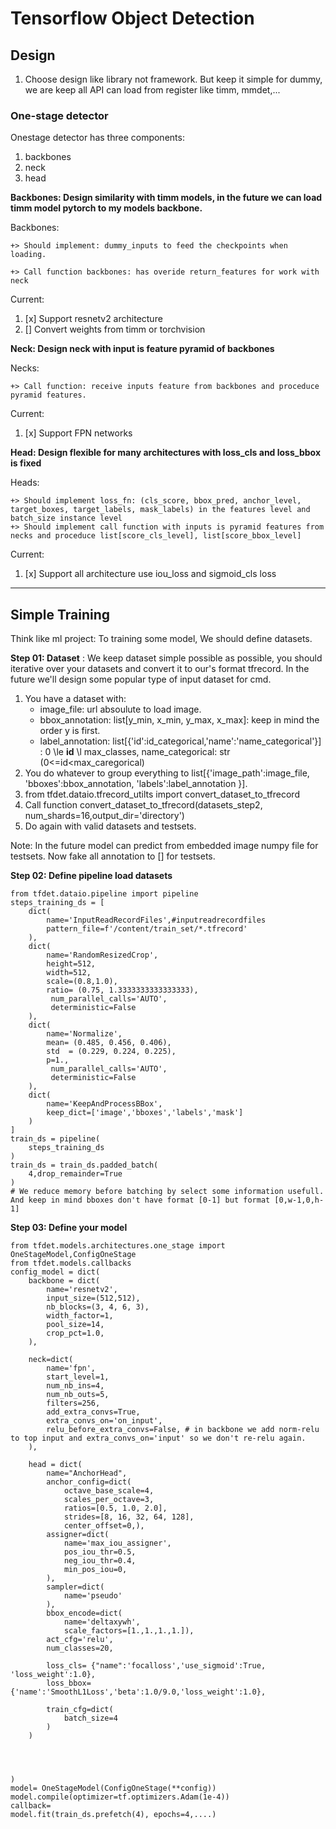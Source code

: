 # Tensorflow Object Detection

## Design

1. Choose design like library not framework. But keep it simple for dummy, we are keep all API can load from register like timm, mmdet,...

### One-stage detector 

Onestage detector has three components:

1. backbones
2. neck
3. head

**Backbones: Design similarity with timm models, in the future we can load timm model pytorch to my models backbone.**

Backbones:

    +> Should implement: dummy_inputs to feed the checkpoints when loading.

    +> Call function backbones: has overide return_features for work with neck

Current:

1. [x] Support resnetv2 architecture
2. [] Convert weights from timm or torchvision 

**Neck: Design neck with input is feature pyramid of backbones**

Necks:

    +> Call function: receive inputs feature from backbones and proceduce pyramid features.

Current:

1. [x] Support FPN networks

**Head: Design flexible for many architectures with loss_cls and loss_bbox is fixed**

Heads:

    +> Should implement loss_fn: (cls_score, bbox_pred, anchor_level, target_boxes, target_labels, mask_labels) in the features level and batch_size instance level
    +> Should implement call function with inputs is pyramid features from necks and proceduce list[score_cls_level], list[score_bbox_level]

Current:

1. [x] Support all architecture use iou_loss and sigmoid_cls loss

---

## Simple Training

Think like ml project: To training some model, We should define datasets.

**Step 01: Dataset** : We keep dataset simple possible as possible, you should iterative over your datasets and convert it to our's format tfrecord. In the future we'll design some popular type of input dataset for cmd.

1. You have a dataset with: 
    - image_file: url absoulute to load image.
    - bbox_annotation: list[y_min, x_min, y_max, x_max]: keep in mind the order y is first.
    - label_annotation: list[{'id':id_categorical,'name':'name_categorical'}] : 0 \le **id** \l max_classes, name_categorical: str   (0<=id<max_caregorical)
2. You do whatever to group everything to list[{'image_path':image_file, 'bboxes':bbox_annotation, 'labels':label_annotation }].
3. from tfdet.dataio.tfrecord_utilts import convert_dataset_to_tfrecord
4. Call function convert_dataset_to_tfrecord(datasets_step2, num_shards=16,output_dir='directory')
5. Do again with valid datasets and testsets.

Note: In the future model can predict from embedded image numpy file for testsets. Now fake all annotation to [] for testsets.

**Step 02: Define pipeline load datasets**

```python3
from tfdet.dataio.pipeline import pipeline
steps_training_ds = [
    dict(
        name='InputReadRecordFiles',#inputreadrecordfiles
        pattern_file=f'/content/train_set/*.tfrecord'
    ),
    dict(
        name='RandomResizedCrop',
        height=512,
        width=512,
        scale=(0.8,1.0),
        ratio= (0.75, 1.3333333333333333),
         num_parallel_calls='AUTO',
         deterministic=False
    ),
    dict(
        name='Normalize',
        mean= (0.485, 0.456, 0.406),
        std  = (0.229, 0.224, 0.225),
        p=1.,
         num_parallel_calls='AUTO',
         deterministic=False
    ),
    dict(
        name='KeepAndProcessBBox',
        keep_dict=['image','bboxes','labels','mask']
    )
]
train_ds = pipeline(
    steps_training_ds
)
train_ds = train_ds.padded_batch(
    4,drop_remainder=True
)
# We reduce memory before batching by select some information usefull. And keep in mind bboxes don't have format [0-1] but format [0,w-1,0,h-1]
```

**Step 03: Define your model**

```python3
from tfdet.models.architectures.one_stage import OneStageModel,ConfigOneStage
from tfdet.models.callbacks
config_model = dict(
    backbone = dict(
        name='resnetv2',
        input_size=(512,512),
        nb_blocks=(3, 4, 6, 3),
        width_factor=1,
        pool_size=14,
        crop_pct=1.0,
    ),

    neck=dict(
        name='fpn',
        start_level=1,
        num_nb_ins=4,
        num_nb_outs=5,
        filters=256,
        add_extra_convs=True,
        extra_convs_on='on_input',
        relu_before_extra_convs=False, # in backbone we add norm-relu to top input and extra_convs_on='input' so we don't re-relu again.
    ),

    head = dict(
        name="AnchorHead",
        anchor_config=dict(
            octave_base_scale=4,
            scales_per_octave=3,
            ratios=[0.5, 1.0, 2.0],
            strides=[8, 16, 32, 64, 128],
            center_offset=0,),
        assigner=dict(
            name='max_iou_assigner',
            pos_iou_thr=0.5,
            neg_iou_thr=0.4,
            min_pos_iou=0,
        ),
        sampler=dict(
            name='pseudo'
        ),
        bbox_encode=dict(
            name='deltaxywh',
            scale_factors=[1.,1.,1.,1.]),
        act_cfg='relu',
        num_classes=20,

        loss_cls= {"name":'focalloss','use_sigmoid':True, 'loss_weight':1.0},
        loss_bbox={'name':'SmoothL1Loss','beta':1.0/9.0,'loss_weight':1.0},

        train_cfg=dict(
            batch_size=4
        )
    )




)
model= OneStageModel(ConfigOneStage(**config))
model.compile(optimizer=tf.optimizers.Adam(1e-4))
callback=
model.fit(train_ds.prefetch(4), epochs=4,....)

```